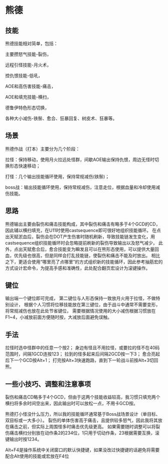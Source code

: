 # 熊德
## 技能
熊德技能相对简单，包括：

主要攒怒气技能-裂伤，

远程引怪技能-月火术，

控仇恨技能-低吼，

AOE和高伤害技能-痛击，

AOE和填充技能-横扫，

德鲁伊特色形态切换，

各种大小减伤-铁鬃、愈合、狂暴回复、树皮术、狂暴等。

## 场景
熊德作战（打本）主要分为几个阶段：

拉怪：保持移动，使用月火拉远处怪群，间歇AOE输出保持仇恨，周边无怪时切换形态快速移动；

打怪：几个输出技能循环使用，保持常规减伤(铁鬃)；

boss战：输出技能循环使用，保持常规减伤，注意走位，根据血量和冷却使用减伤技能。

## 思路
熊德输出主要由裂伤和痛击技能构成，其中裂伤和痛击有略多于4个GCD的CD，因此辅以横扫填充，在U11时使用castsequence即可很好地组织技能循环。
在点出天赋淤血后，裂伤会在DOT产生伤害时随机刷新，导致技能链发生变化，用castsequence组织技能循环时会忽略提前刷新的裂伤导致输出以及怒气减少，
此外，点出天赋愈合后，愈合技能变为瞬发且可以在熊形态使用，可以提供大量回血，优先级也很高，但是同样会打乱技能链，使裂伤和痛击不能及时放出。
相比之下，更适合使用“哪里亮了点哪里”的方式组织新的技能循环，因此参考抽筋宏的方式设计宏命令，为提高手感和准确性，此处配合翻页宏设计为滚键操作。

## 键位
输出端一个键位即可完成，
第二键位与人形态保持一致放月火用于拉怪，不做特别设计，
根据个人习惯将位移技能放在第三键位，由于战斗中通常不需要变形，将常规减伤也放在此处节省键位，
需要根据情况使用的大小减伤根据习惯放在F1~4，小减放前面方便随时按，大减放后面避免误触。

## 手法
拉怪时选中怪群中的任意一个按2；
身边有怪且不用拉怪，或要拉的怪不在40码范围时，间隔1GCD连按123；
拉到的怪多起来后间隔2GCD按一下3；
愈合亮起后下一个GCD按Alt+1；
打完按Alt+3快速跑路，直到下一轮战斗前按Alt+3切回熊。

## 一些小技巧、调整和注意事项
裂伤和痛击CD略多于4个GCD，但由于这两个技能收益较高，我习惯只填充两个横扫将多余时间空出来，因此输出时可以放松一点，不用卡GCD按。

熊德打小怪没什么压力，所以我的技能循环通常基于Boss战场景设计（单目标、双目标或一大多小）。
裂伤的单体伤害高于痛击，且提供较多怒气，因此我将其放在痛击之前，但实际上周围怪多时痛击优先级更高。
如果需要随时调整可以将裂伤痛击横扫分别放在动作条2的234位，1只用于切动作条，23根据需要互换，滚键输出时按1234。

Alt+F4是操作系统中关闭窗口的默认快捷键，如果没改过快捷键的话避免将需要配合Alt使用的技能或宏放在F4位

